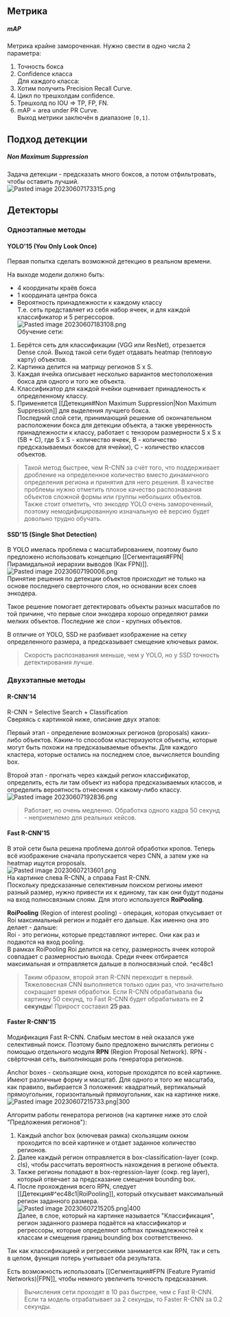 ## Метрика  
##### mAP  
Метрика крайне замороченная. Нужно свести в одно числа 2 параметра:  
1. Точность бокса  
2. Confidence класса  
Для каждого класса:  
1. Хотим получить Precision Recall Curve.  
2. Цикл по трешхолдам confidence.  
3. Трешхолд по IOU => TP, FP, FN.  
4. mAP = area under PR Curve.  
Выход метрики заключён в диапазоне `[0,1]`.  
  
## Подход детекции  
##### Non Maximum Suppression  
Задача детекции - предсказать много боксов, а потом отфильтровать, чтобы оставить лучший.  
![Pasted image 20230607173315.png](https://github.com/PolkaDott/Data-Science-Summaries/blob/main/CV%20Компьютерное%20зрение/attachments/Pasted%20image%2020230607173315.png?raw=true)  
  
## Детекторы  
### Одноэтапные методы  
#### YOLO'15 (You Only Look Once)  
Первая попытка сделать возможной детекцию в реальном времени.  
  
На выходе модели должно быть:  
- 4 координаты краёв бокса  
- 1 координата центра бокса  
- Вероятность принадлежности к каждому классу  
Т.е. сеть представляет из себя набор ячеек, и для каждой классификатор и 5 регрессоров.  
![Pasted image 20230607183108.png](https://github.com/PolkaDott/Data-Science-Summaries/blob/main/CV%20Компьютерное%20зрение/attachments/Pasted%20image%2020230607183108.png?raw=true)  
Обучение сети:  
1. Берётся сеть для классификации (VGG или ResNet), отрезается Dense слой. Выход такой сети будет отдавать heatmap (тепловую карту) объектов.  
2. Картинка делится на матрицу регионов S x S.  
3. Каждая ячейка описывает несколько вариантов местоположения бокса для одного и того же объекта.   
4. Классификатор для каждой ячейки оценивает принадленость к определенному классу.  
5. Применяется [[Детекция#Non Maximum Suppression|Non Maximum Suppression]] для выделения лучшего бокса.  
Последний слой сети, принимающий решение об окончательном расположении бокса для детекции объекта, а также уверенность принадлежности к классу, работает с тензором размерности S x S x (5B + C), где S x S - количество ячеек, B - количество предсказываемых боксов для ячейки), C - количество классов объектов.  
  
>Такой метод быстрее, чем R-CNN за счёт того, что поддерживает дробление на определенное количество вместо динамичного определения региона и принятия для него решения. В качестве проблемы нужно отметить плохое качество распознавания объектов сложной формы или группы небольших объектов.  
>Также стоит отметить, что энкодер YOLO очень замороченный, поэтому немодифицированную изначальную её версию будет довольно трудно обучать.  
  
#### SSD'15 (Single Shot Detection)  
В YOLO имелась проблема с масштабированием, поэтому было предложено использовать концепцию [[Сегментация#FPN|Пирамидальной иерархии выводов (Как FPN)]].  
![Pasted image 20230607190006.png](https://github.com/PolkaDott/Data-Science-Summaries/blob/main/CV%20Компьютерное%20зрение/attachments/Pasted%20image%2020230607190006.png?raw=true)  
Принятие решения по детекции объектов происходит не только на основе последнего сверточного слоя, но основании всех слоев энкодера.   
  
Такое решение помогает детектировать объекты разных масштабов по той причине, что первые слои энкодера хорошо определяют рамки мелких объектов. Последние же слои - крупных объектов.  
  
В отличие от YOLO, SSD не разбивает изображение на сетку определенного размера, а предсказывает смещение ключевых рамок.   
  
>Скорость распознавания меньше, чем у YOLO, но у SSD точность детектирования лучше.  
  
### Двухэтапные методы  
#### R-CNN'14  
R-CNN = Selective Search + Classification  
Сверяясь с картинкой ниже, описание двух этапов:  
  
Первый этап - определение возможных регионов (proposals) каких-либо объектов. Каким-то способом кластеризуются объекты, которые могут быть похожи на предсказываемые объекты. Для каждого кластера, которые остались на последнем слое, вычисляется bounding box.   
  
Второй этап - прогнать через каждый регион классификатор, определить, есть ли там объект из набора предсказываемых классов, и определить вероятность отнесения к какому-либо классу.  
![Pasted image 20230607192836.png](https://github.com/PolkaDott/Data-Science-Summaries/blob/main/CV%20Компьютерное%20зрение/attachments/Pasted%20image%2020230607192836.png?raw=true)  
>Работает, но очень медленно. Обработка одного кадра 50 секунд - неприемлемо для реальных кейсов.   
  
#### Fast R-CNN'15  
В этой сети была решена проблема долгой обработки кропов. Теперь всё изображение сначала пропускается через CNN, а затем уже на heatmap ищутся proposals.   
![Pasted image 20230607213601.png](https://github.com/PolkaDott/Data-Science-Summaries/blob/main/CV%20Компьютерное%20зрение/attachments/Pasted%20image%2020230607213601.png?raw=true)  
На картинке слева R-CNN, а справа Fast R-CNN.   
Поскольку предсказанные селективным поиском регионы имеют разный размер, нужно привести их к единому, так как они будут поданы на вход полносвязным слоям. Для этого используется **RoiPooling**.  
  
**RoiPooling** (Region of interest pooling) - операция, которая откусывает от Roi максимальный регион и подаёт его дальше. Как именно она это делает - дальше:   
Roi - это регионы, которые представляют интерес. Они как раз и подаются на вход pooling.   
В рамках RoiPooling Roi делится на сетку, размерность ячеек которой совпадает с размерностью выхода. Среди ячеек отбирается максимальная и отправляется дальше в полносвязный слой. ^ec48c1  
  
>Таким образом, второй этап R-CNN переходит в первый. Тяжеловесная CNN выполняется только один раз, что значительно сокращает время обработки. Если R-CNN обрабатывала бы картинку 50 секунд, то Fast R-CNN будет обрабатывать ее **2 секунды**! Прирост составил **25 раз**.  
  
#### Faster R-CNN'15  
Модификация Fast R-CNN. Слабым местом в ней оказался уже селективный поиск. Поэтому было предложено вычислять регионы с помощью отдельного модуля **RPN** (Region Proposal Network). RPN - свёрточная сеть, выполняющая роль генератора регионов.   
  
Anchor boxes - скользящие окна, которые проходятся по всей картинке. Имеют различные форму и масштаб. Для одного и того же масштаба, как правило, выбирается 3 положения: квадратный, вертикальный прямоугольник, горизонтальный прямоугольник, как на картинке ниже.  
![Pasted image 20230607215733.png|300](https://github.com/PolkaDott/Data-Science-Summaries/blob/main/CV%20Компьютерное%20зрение/attachments/Pasted%20image%2020230607215733.png?raw=true)  
  
Алгоритм работы генератора регионов (на картинке ниже это слой "Предложения регионов"):  
1. Каждый anchor box (ключевая рамка) скользящим окном проходится по всей картинке и отдает заданное количество регионов.  
2. Далее каждый регион отправляется в box-classification-layer (сокр. cls), чтобы рассчитать вероятность нахождения в регионе объекта.  
3. Также регионы попадают в box-regression-layer (сокр. reg layer), который отвечает за предсказание смещения bounding box.  
4. После прохождения всего RPN, следует [[Детекция#^ec48c1|RoiPooling]], который откусывает максимальный регион заданного размера.  
![Pasted image 20230607215205.png|400](https://github.com/PolkaDott/Data-Science-Summaries/blob/main/CV%20Компьютерное%20зрение/attachments/Pasted%20image%2020230607215205.png?raw=true)  
Далее, в слое, который на картинке называется "Классификация", регион заданного размера подаётся на классификатор и регрессоры, которые определяют softmax принадлежностей к классам и смещения границ bounding box соответственно.  
  
Так как классификацией и регрессиями занимается как RPN, так и сеть в целом, функция потерь учитывает оба результата.  
  
Есть возможность использовать [[Сегментация#FPN (Feature Pyramid Networks)|FPN]], чтобы немного увеличить точность предсказания.  
  
>Вычисления сети проходят в 10 раз быстрее, чем с Fast R-CNN. Если та модель отрабатывает за 2 секунды, то Faster R-CNN за 0.2 секунды.  

